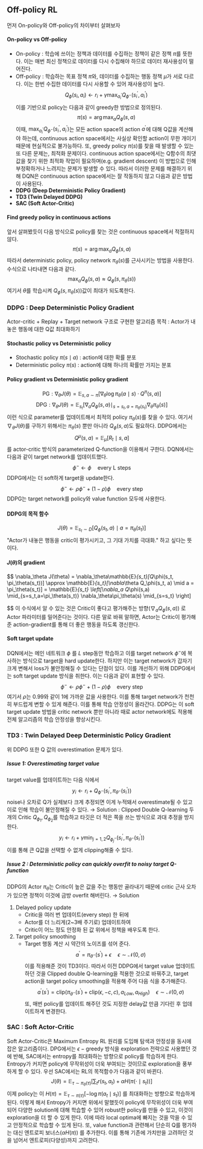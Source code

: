 ## Off-policy RL
먼저 On-policy와 Off-policy의 차이부터 살펴보자
#### On-policy vs Off-policy
- On-policy : 학습에 쓰이는 정책과 데이터를 수집하는 정책이 같은 정책 $\pi$를 뜻한다. 이는 매번 최신 정책으로 데이터를 다시 수집해야 하므로 데이터 재사용성이 떨어진다.
- Off-policy : 학습하는 목표 정책 $\pi$와, 데이터를 수집하는 행동 정책 $\mu$가 서로 다르다. 이는 한번 수집한 데이터를 다시 사용할 수 있어 재사용성이 높다.
$$
Q_\phi(s_i, a_i) \leftarrow r_i + \gamma\max_{a_i^\prime}Q_{\phi^-}(s_i^\prime, a_i^\prime)
$$
이를 기반으로 policy는 다음과 같이 greedy한 방법으로 정의된다.
$$\pi(s) = \arg\max_aQ_\phi(s,a)$$
이때, $\max_{a_i^\prime}Q_{\phi^-}(s_i^\prime, a_i^\prime)$는 모든 action space의 action $a^\prime$에 대해 Q값을 계산해야 하는데, continuous action space에서는 사실상 확인할 action이 무한 개이기 때문에 현실적으로 불가능하다. 또, greedy policy $\pi(s)$를 찾을 때 발생할 수 있는 또 다른 문제는, 최적화 문제이다. continuous action space에서는 Q함수의 최댓값을 찾기 위한 최적화 작업이 필요하며(e.g. gradient descent) 이 방법으로 인해 부정확하거나 느려지는 문제가 발생할 수 있다.
따라서 이러한 문제를 해결하기 위해 DQN은 continuous action space에서는 잘 작동하지 않고 다음과 같은 방법이 사용된다.
- **DDPG (Deep Deterministic Policy Gradient)**
- **TD3 (Twin Delayed DDPG)**
- **SAC (Soft Actor-Critic)**
#### Find greedy policy in continuous actions
앞서 살펴봤듯이 다음 방식으로 policy를 찾는 것은 continuous space에서 적절하지 않다.
$$\pi(s) = \arg\max_aQ_\phi(s,a)$$
따라서 deterministic policy, policy network $\pi_\theta(s)$를 근사시키는 방법을 사용한다.
수식으로 나타내면 다음과 같다.
$$
	\max_aQ_\phi(s,a)\approx Q_\phi(s, \pi_\theta(s))
$$
여기서 $\theta$를 학습시켜 $Q_\phi(s, \pi_\theta(s))$값이 최대가 되도록한다.
### DDPG : Deep Deterministic Policy Gradient
Actor-critic + Replay + Target network 구조로 구현한 알고리즘
목적 : Actor가 내놓은 행동에 대한 Q값 최대화하기
#### Stochastic policy vs Deterministic policy
- Stochastic policy $\pi(s \mid a)$ : action에 대한 확률 분포
- Deterministic policy $\pi(s)$ : action에 대해 하나의 확률만 가지는 분포
#### Policy gradient vs Deterministic policy gradient
$$
\text{PG} : \nabla_\theta J(\theta) = \mathbb{E}_{s, a\sim\pi}\left[\nabla_\theta\log\pi_\theta(a\mid s)\cdot Q^\pi(s,a)\right]
$$
$$
\text{DPG} : \nabla_\theta J(\theta) = \mathbb{E}_{s_t} \left[\nabla_aQ_\phi(s,a) \mid _{s=s_t, a = \pi_\theta(s_t)}\nabla_\theta\pi_\theta(s)\right]
$$
이런 식으로 parameter를 업데이트해서 최적의 policy $\pi_\theta(s)$를 찾을 수 있다.
여기서 $\nabla_\theta J(\theta)$를 구하기 위해서는 $\pi_\theta(s)$ 뿐만 아니라 $Q_\phi(s,a)$도 필요하다. DDPG에서는 
$$
Q^\mu(s,a) = \mathbb{E}_\mu[R_t \mid s,a]
$$ 를 actor-critic 방식의 parameterized Q-function을 이용해서 구한다. 
DQN에서는 다음과 같이 target network를 업데이트했다.
$$
\phi^- \leftarrow \phi \quad \text{every L steps}
$$
DDPG에서는 더 soft하게 target을 update한다.
$$
\phi^- \leftarrow \rho\phi^- + (1-\rho)\phi \quad \text{every step}
$$
DDPG는 target network를 policy와 value function 모두에 사용한다.
#### DDPG의 목적 함수
$$
J(\theta) = \mathbb{E}_{s_t\sim D}[Q_\phi(s_t, a) \mid a=\pi_\theta(s_t)]
$$
"Actor가 내놓은 행동을 critic이 평가시키고, 그 기대 가치를 극대화." 하고 싶다는 뜻이다.

#### $J(\theta)$의 gradient
$$
\nabla_\theta J(\theta) = \nabla_\theta\mathbb{E}_{s_t}[Q_\phi(s_t, \pi_\theta(s_t))]
\approx \mathbb{E}_{s_t}[\nabla_\theta Q_\phi(s_t, a) \mid a = \pi_\theta(s_t)]
= \mathbb{E}_{s_t} \left[\nabla_a Q_\phi(s,a) \mid_{s=s_t,a=\pi_\theta(s_t)} \nabla_\theta\pi_\theta(s) \mid_{s=s_t}  \right]

$$
이 수식에서 알 수 있는 것은 Critic이 좋다고 평가해주는 방향($\nabla_a Q_\phi(s,a))$ 로 Actor 파라미터를 밀어준다는 것이다. 다른 말로 바꿔 말하면, Actor는 Critic이 평가해준 action-gradient를 통해 더 좋은 행동을 하도록 갱신한다.
#### Soft target update
DQN에서는 메인 네트워크 $\phi$ 를 $L$ step동안 학습하고 이를 target network $\phi^-$에 복사하는 방식으로 target을 hard update한다. 하지만 이는 target network가 갑자기 크게 변해서 loss가 불안정해질 수 있다는 단점이 있다. 이를 개선하기 위해 DDPG에서는 soft target update 방식을 취한다. 이는 다음과 같이 표현할 수 있다.
$$\phi^- \leftarrow \rho\phi^- + (1-\rho)\phi \quad \text{every step}$$
여기서 $\rho$는 0.99와 같이 1에 가까운 값을 사용한다. 이를 통해 target network가 천천히 부드럽게 변할 수 있게 해준다. 이를 통해 학습 안정성이 올라간다. DDPG는 이 soft target update 방법을 critic network 뿐만 아니라 때로 actor network에도 적용해 전체 알고리즘의 학습 안정성을 향상시킨다.
### TD3 : Twin Delayed Deep Deterministic Policy Gradient
위 DDPG 또한 Q 값의 overestimation 문제가 있다.
##### Issue 1: Overestimating target value
target value를 업데이트하는 다음 식에서
$$ y_i \leftarrow r_i + Q_{\phi^-}(s_i^\prime, \pi_{\theta^{-}}(s_i^\prime))$$  noise나 오차로 Q가 실제보다 크게 추정되면 이게 누적돼서 overestimate될 수 있고 이로 인해 학습이 불안정해질 수 있다.
$\rightarrow$ Solution : Clipped Double Q-learning
두 개의 Critic $Q_{\phi_1}, Q_{\phi_2}$를 학습하고 타깃은 더 적은 쪽을 쓰는 방식으로 과대 추정을 방지한다.
$$ y_i \leftarrow r_i + \gamma \min_{j=1,2}Q_{\phi_j^-}(s_i^\prime, \pi_{\theta^-}(s_i^\prime))$$
이를 통해 큰 Q값을 선택할 수 없게 clipping해줄 수 있다.
##### Issue 2 : Deterministic policy can quickly overfit to noisy target Q-function
DDPG의 Actor $\pi_\theta$는 Critic이 높은 값을 주는 행동만 골라내기 때문에 critic 근사 오차가 있으면 정책이 이것에 금방 overfit 해버린다.
$\rightarrow$ Solution
1. Delayed policy update
	- Critic을 여러 번 업데이트(every step) 한 뒤에
	- Actor를 더 느리게(2~3배 주기로) 업데이트하여
	- Critic이 어느 정도 안정화 된 값 위에서 정책을 배우도록 한다.
2. Target policy smoothing
	- Target 행동 계산 시 약간의 노이즈를 섞어 준다.
		$$a^\prime=\pi_{\theta^-}(s^\prime) + \epsilon\quad \epsilon\sim \mathcal{N}(0, \sigma)$$
이를 적용해준 것이 TD3이다. 따라서 이전 DDPG에서 target value 업데이트하던 것을 Clipped double Q-learning을 적용한 것으로 바꿔주고, target action을 target policy smoothing을 적용해 주어 다음 식을 추가해준다.
$$
a^\prime(s^\prime)= \text{clip}(\pi_{\theta^-}(s^\prime) + \text{clip}(\epsilon, -c, c), a_{Low}, a_{High}) \quad \epsilon \sim \mathcal{N}(0, \sigma)
$$
또, 매번 policy를 업데이트 해주던 것도 지정한 delay값 만큼 기다린 후 업데이트하게 변경한다.

### SAC : Soft Actor-Critic
Soft Actor-Critic은 Maximum Entropy RL 원리를 도입해 탐색과 안정성을 동시에 잡은 알고리즘이다.
DPG에서는 $\epsilon-\text{greedy}$ 방식을 exploration 전략으로 사용했던 것에 반해, SAC에서는 entropy를 최대화하는 방향으로 policy를 학습하게 한다. Entropy가 커지면 policy에 무작위성이 더욱 부여되는 것이므로 exploration을 풍부하게 할 수 있다.
우선 SAC에서는 RL의 목적함수가 다음과 같이 바뀐다.
$$J(\theta)= \mathbb{E}_{\tau\sim\pi_\theta(\tau)}\left[\sum_t r(s_t, a_t) + \alpha H(\pi(\cdot \mid s_t))\right]$$
이제 policy는 이 $H(\pi) = \mathbb{E}_{\tau\sim\pi(\tau)}\left[-\log\pi(a_t \mid s_t)\right]$ 를 최대화하는 방향으로 학습하게 된다. 이렇게 해서 Entropy가 커지면 위에서 말했듯이 policy에 무작위성이 더욱 부여되어 다양한 solution에 대해 학습할 수 있어 robust한 policy를 만들 수 있고, 이것이 exploration을 더 할 수 있게 한다. 이에 따라 local optima에 빠지는 것을 막을 수 있고 안정적으로 학습할 수 있게 된다.
또, value function과 관련해서 단순히 Q를 평가하는 대신 엔트로피 보너스($\alpha H(\pi)$) 를 추가한다. 이를 통해 기존에 가치만을 고려하던 것을 넘어서 엔트로피(다양성)까지 고려한다.